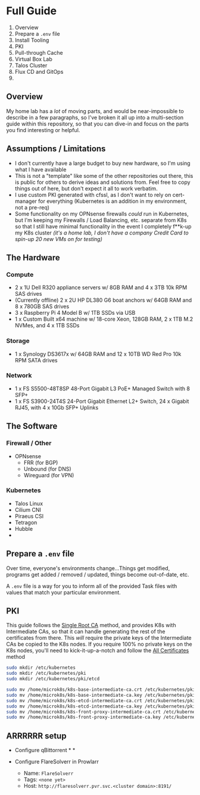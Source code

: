 # Full Guide

1. Overview
2. Prepare a `.env` file
2. Install Tooling
3. PKI
4. Pull-through Cache
5. Virtual Box Lab
6. Talos Cluster
7. Flux CD and GitOps
8.

## Overview

My home lab has a _lot_ of moving parts, and would be near-impossible to describe in a few paragraphs, so I've broken it all up into a multi-section guide within this repository, so that you can dive-in and focus on the parts you find interesting or helpful.

## Assumptions / Limitations

* I don't currently have a large budget to buy new hardware, so I'm using what I have available
* This is not a "template" like some of the other repositories out there, this is public for others to derive ideas and solutions from. Feel free to copy things out of here, but don't expect it all to work verbatim.
* I use custom PKI generated with cfssl, as I don't want to rely on cert-manager for everything (Kubernetes is an addition in my environment, not a pre-req)
* Some functionality on my OPNsense firewalls _could_ run in Kubernetes, but I'm keeping my Firewalls / Load Balancing, etc. separate from K8s so that I still have minimal functionality in the event I completely f**k-up my K8s cluster _(it's a home lab, I don't have a company Credit Card to spin-up 20 new VMs on for testing)_

## The Hardware

### Compute

* 2 x 1U Dell R320 appliance servers w/ 8GB RAM and 4 x 3TB 10k RPM SAS drives
* (Currently offline) 2 x 2U HP DL380 G6 boat anchors w/ 64GB RAM and 8 x 780GB SAS drives
* 3 x Raspberry Pi 4 Model B w/ 1TB SSDs via USB
* 1 x Custom Built x64 machine w/ 18-core Xeon, 128GB RAM, 2 x 1TB M.2 NVMes, and 4 x 1TB SSDs

### Storage

* 1 x Synology DS3617x w/ 64GB RAM and 12 x 10TB WD Red Pro 10k RPM SATA drives

### Network
* 1 x FS S5500-48T8SP 48-Port Gigabit L3 PoE+ Managed Switch with 8 SFP+
* 1 x FS S3900-24T4S 24-Port Gigabit Ethernet L2+ Switch, 24 x Gigabit RJ45, with 4 x 10Gb SFP+ Uplinks

## The Software

### Firewall / Other

* OPNsense
  * FRR (for BGP)
  * Unbound (for DNS)
  * Wireguard (for VPN)

### Kubernetes

* Talos Linux
* Cilium CNI
* Piraeus CSI
* Tetragon
* Hubble
*

## Prepare a `.env` file

Over time, everyone's environments change...Things get modified, programs get added / removed / updated, things become out-of-date, etc.

A `.env` file is a way for you to inform all of the provided Task files with values that match your particular environment.

## PKI

This guide follows the [Single Root CA](https://kubernetes.io/docs/setup/best-practices/certificates/#single-root-ca) method, and provides K8s with Intermediate CAs, so that it can handle generating the rest of the certificates from there. This _will_ require the private keys of the Intermediate CAs be copied to the K8s nodes. If you require 100% no private keys on the K8s nodes, you'll need to kick-it-up-a-notch and follow the [All Certificates](https://kubernetes.io/docs/setup/best-practices/certificates/#all-certificates) method


```bash
sudo mkdir /etc/kubernetes
sudo mkdir /etc/kubernetes/pki
sudo mkdir /etc/kubernetes/pki/etcd

sudo mv /home/microk8s/k8s-base-intermediate-ca.crt /etc/kubernetes/pki/ca.crt
sudo mv /home/microk8s/k8s-base-intermediate-ca.key /etc/kubernetes/pki/ca.key
sudo mv /home/microk8s/k8s-etcd-intermediate-ca.crt /etc/kubernetes/pki/etcd/ca.crt
sudo mv /home/microk8s/k8s-etcd-intermediate-ca.key /etc/kubernetes/pki/etcd/ca.key
sudo mv /home/microk8s/k8s-front-proxy-intermediate-ca.crt /etc/kubernetes/pki/front-proxy-ca.crt
sudo mv /home/microk8s/k8s-front-proxy-intermediate-ca.key /etc/kubernetes/pki/front-proxy-ca.key
```


## ARRRRRR setup

* Configure qBittorrent
  *
  *

* Configure FlareSolverr in Prowlarr
  * Name: `FlareSolverr`
  * Tags: `<none yet>`
  * Host: `http://flaresolverr.pvr.svc.<cluster domain>:8191/`
